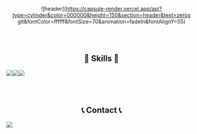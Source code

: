 
<div align="center"> 

![header](https://capsule-render.vercel.app/api?type=cylinder&color=000000&height=150&section=header&text=zeros git&fontColor=ffffff&fontSize=70&animation=fadeIn&fontAlignY=55)

<br></br>

##   :muscle: Skills :muscle:
<div style="display:flex; flex-direction:row;">
 <br/>
<img src="https://img.shields.io/badge/Python-3775A9?style=flat-square&logo=python&logoColor=white"/> <img src="https://img.shields.io/badge/html5-E34F26?style=flat-square&logo=html5&logoColor=white"/> <img src="https://img.shields.io/badge/css3-1572B6?style=flat-square&logo=css3&logoColor=white"/> 
 
   <br/>
</div>

<br></br>

## 📞 Contact 📞
<div style="display:flex; flex-direction:row;">
    <a href=https://www.instagram.com/zero.develops/>
        <img src="https://img.shields.io/badge/Instagram-E4405F?style=for-the-badge&logo=Instagram&logoColor=white"> 
    </a>
</div>
